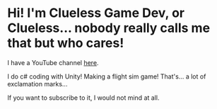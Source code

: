 <!DOCTYPE html>
<html>
<head>
    <title>Clueless Game Dev</title>
</head>
<body>
    <h1>Hi! I'm Clueless Game Dev, or Clueless... nobody really calls me that but who cares!</h1>
    <p>I have a YouTube channel <a href="https://www.youtube.com/@CluelessGameDev">here</a>.</p>
    <p>I do c# coding with Unity! Making a flight sim game! That's... a lot of exclamation marks...</p>
    <p>If you want to subscribe to it, I would not mind at all.</p>
</body>
</html>
